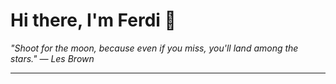 <h1>Hi there, I'm Ferdi 👋</h1>

<p><em>
  "Shoot for the moon, because even if you miss, you'll land among the stars." — Les Brown
</em></p>

---
